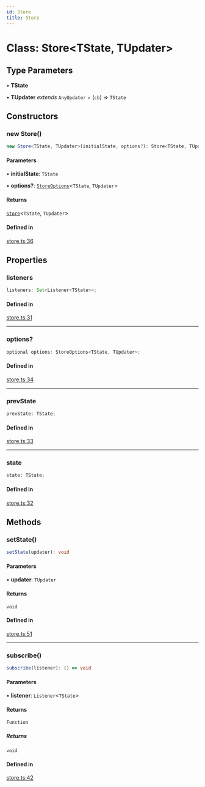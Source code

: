 ```yaml
---
id: Store
title: Store
---
```


# Class: Store\<TState, TUpdater\>

## Type Parameters

• **TState**

• **TUpdater** *extends* `AnyUpdater` = (`cb`) => `TState`

## Constructors

### new Store()

```ts
new Store<TState, TUpdater>(initialState, options?): Store<TState, TUpdater>
```

#### Parameters

• **initialState**: `TState`

• **options?**: [`StoreOptions`](../interfaces/storeoptions.md)\<`TState`, `TUpdater`\>

#### Returns

[`Store`](store.md)\<`TState`, `TUpdater`\>

#### Defined in

[store.ts:36](https://github.com/TanStack/store/blob/main/packages/store/src/store.ts#L36)

## Properties

### listeners

```ts
listeners: Set<Listener<TState>>;
```

#### Defined in

[store.ts:31](https://github.com/TanStack/store/blob/main/packages/store/src/store.ts#L31)

***

### options?

```ts
optional options: StoreOptions<TState, TUpdater>;
```

#### Defined in

[store.ts:34](https://github.com/TanStack/store/blob/main/packages/store/src/store.ts#L34)

***

### prevState

```ts
prevState: TState;
```

#### Defined in

[store.ts:33](https://github.com/TanStack/store/blob/main/packages/store/src/store.ts#L33)

***

### state

```ts
state: TState;
```

#### Defined in

[store.ts:32](https://github.com/TanStack/store/blob/main/packages/store/src/store.ts#L32)

## Methods

### setState()

```ts
setState(updater): void
```

#### Parameters

• **updater**: `TUpdater`

#### Returns

`void`

#### Defined in

[store.ts:51](https://github.com/TanStack/store/blob/main/packages/store/src/store.ts#L51)

***

### subscribe()

```ts
subscribe(listener): () => void
```

#### Parameters

• **listener**: `Listener`\<`TState`\>

#### Returns

`Function`

##### Returns

`void`

#### Defined in

[store.ts:42](https://github.com/TanStack/store/blob/main/packages/store/src/store.ts#L42)
